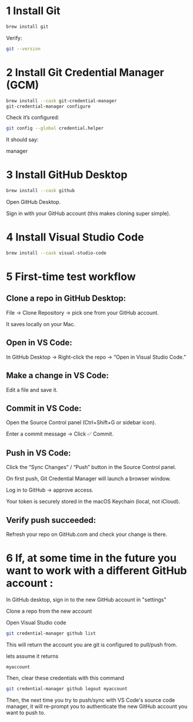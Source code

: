 # 1 Install Git

```bash
brew install git
```

Verify:

```bash
git --version
```

# 2 Install Git Credential Manager (GCM)

```bash
brew install --cask git-credential-manager
git-credential-manager configure
```

Check it’s configured:

```bash
git config --global credential.helper
```

It should say:

manager

# 3 Install GitHub Desktop

```bash
brew install --cask github
```

Open GitHub Desktop.

Sign in with your GitHub account (this makes cloning super simple).

# 4 Install Visual Studio Code

```bash
brew install --cask visual-studio-code
```

# 5 First-time test workflow

## Clone a repo in GitHub Desktop:

File → Clone Repository → pick one from your GitHub account.

It saves locally on your Mac.

## Open in VS Code:

In GitHub Desktop → Right-click the repo → “Open in Visual Studio Code.”

## Make a change in VS Code:

Edit a file and save it.

## Commit in VS Code:

Open the Source Control panel (Ctrl+Shift+G or sidebar icon).

Enter a commit message → Click ✅ Commit.

## Push in VS Code:

Click the “Sync Changes” / “Push” button in the Source Control panel.

On first push, Git Credential Manager will launch a browser window.

Log in to GitHub → approve access.

Your token is securely stored in the macOS Keychain (local, not iCloud).

## Verify push succeeded:

Refresh your repo on GitHub.com and check your change is there.

# 6 If, at some time in the future you want to work with a different GitHub account :

In GitHub desktop, sign in to the new GitHub account in "settings"

Clone a repo from the new account

Open Visual Studio code

```bash
git credential-manager github list
```

This will return the account you are git is configured to pull/push from.

lets assume it returns

```
myaccount
```

Then, clear these credentials with this command

```bash
git credential-manager github logout myaccount

```

Then, the next time you try to push/sync with VS Code's source code manager, it will re-prompt you to authenticate the new GitHub account you want to push to.
